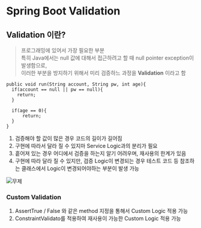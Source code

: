 # Spring Boot Validation

## Validation 이란?
> 프로그래밍에 있어서 가장 필요한 부분   
> 특히 Java에서는 null 값에 대해서 접근하려고 할 때 null pointer exception이 발생함으로,   
> 이러한 부분을 방지하기 위해서 미리 검증하느 과정을 **Validation** 이라고 함

```
public void run(String account, String pw, int age){
  if(account == null || pw == null){
    return;
  }
   
  if(age == 0){
      return;
  }
}
```
1. 검증해야 할 값이 많은 경우 코드의 길이가 길어짐
2. 구현에 따라서 달라 질 수 있지마 Service Logic과의 분리가 필요
3. 흩어져 있는 경우 어디에서 검증을 하는지 알기 어려우며, 재사용의 한계가 있음
4. 구현에 따라 달라 질 수 있지만, 검증 Logic이 변경되는 경우 테스트 코드 등 참조하는 클래스에서 Logic이 변경되어야하는 부분이 발생 가능

![무제](https://user-images.githubusercontent.com/50236501/124909935-fb551100-e025-11eb-9a17-802f33a60b42.jpg)

### Custom Validation

1. AssertTrue / False 와 같은 method 지정을 통해서 Custom Logic 적용 가능
2. ConstraintValidato를 적용하여 재사용이 가능한 Custom Logic 적용 가능
